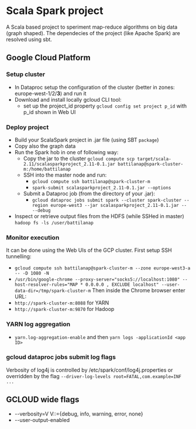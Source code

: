# Scala Spark project
A Scala based project to speriment map-reduce algorithms on big data (graph shaped). The dependecies of the project (like Apache Spark) are resolved using sbt.

## Google Cloud Platform

### Setup cluster
+ In Dataproc setup the configuration of the cluster (better in zones: europe-west-1/2/__3__) and run it
+ Download and install locally gcloud CLI tool:
    + set up the project_id property `gcloud config set project p_id` with p_id shown in Web UI

### Deploy project
+ Build your ScalaSpark project in .jar file (using SBT `package`)
+ Copy also the graph data
+ Run the Spark hob in one of following way: 
    + Copy the jar to the cluster `gcloud compute scp target/scala-2.11/scalasparkproject_2.11-0.1.jar battilanap@spark-cluster-m:/home/battilanap`
    + SSH into the master node and run:
        + `gcloud compute ssh battilanap@spark-cluster-m` 
        + `spark-submit scalasparkproject_2.11-0.1.jar --options`
    + Submit a Dataproc job (from the directory of your .jar):
        + `gcloud dataproc jobs submit spark --cluster spark-cluster --region europe-west3 --jar scalasparkproject_2.11-0.1.jar -- --debug` 
+ Inspect or retrieve output files from the HDFS (while SSHed in master) `hadoop fs -ls /user/battilanap`

### Monitor execution
It can be done using the Web UIs of the GCP cluster. First setup SSH tunnelling:
+ `gcloud compute ssh battilanap@spark-cluster-m --zone europe-west3-a -- -D 1080 -N`
+ `/usr/bin/google-chrome --proxy-server="socks5://localhost:1080" --host-resolver-rules="MAP * 0.0.0.0 , EXCLUDE localhost" --user-data-dir=/tmp/spark-cluster-m`
Then inside the Chrome browser enter URL:
+ `http://spark-cluster-m:8088` for YARN 
+ `http://spark-cluster-m:9870` for Hadoop 

### YARN log aggregation
+ `yarn.log-aggregation-enable` and then `yarn logs -applicationId <app ID>`

### gcloud dataproc jobs submit log flags
Verbosity of log4j is controlled by /etc/spark/conf/log4j.properties or overridden by the flag `--driver-log-levels root=FATAL,com.example=INF ...`

## GCLOUD wide flags 
+ --verbosity=V   V::={debug, info, warning, error, none}
+ --user-output-enabled